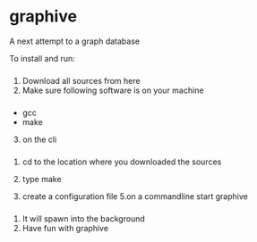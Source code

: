 # graphive
A next attempt to a graph database<br>

To install and run:
###
1. Download all sources from here
2. Make sure following software is on your machine
###  
* gcc
* make

3. on the cli
###
1. cd to the location where you downloaded the sources
2. type make

4. create a configuration file
5.on a commandline start graphive
###
1. It will spawn into the background
3. Have fun with graphive
